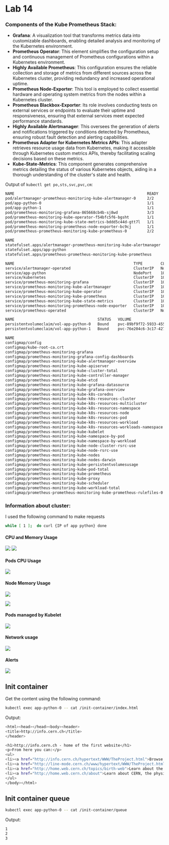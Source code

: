 # Lab 14

### Components of the Kube Prometheus Stack:
- **Grafana**: A visualization tool that transforms metrics data into customizable dashboards, enabling detailed analysis and monitoring of the Kubernetes environment.
- **Prometheus Operator**: This element simplifies the configuration setup and continuous management of Prometheus configurations within a Kubernetes environment.
- **Highly Available Prometheus**: This configuration ensures the reliable collection and storage of metrics from different sources across the Kubernetes cluster, providing redundancy and increased operational uptime.
- **Prometheus Node-Exporter**: This tool is employed to collect essential hardware and operating system metrics from the nodes within a Kubernetes cluster.
- **Prometheus Blackbox-Exporter**: Its role involves conducting tests on external services or endpoints to evaluate their uptime and responsiveness, ensuring that external services meet expected performance standards.
- **Highly Available Alertmanager**: This oversees the generation of alerts and notifications triggered by conditions detected by Prometheus, ensuring robust fault detection and alerting capabilities.
- **Prometheus Adapter for Kubernetes Metrics APIs**: This adapter retrieves resource usage data from Kubernetes, making it accessible through Kubernetes custom metrics APIs, thereby facilitating scaling decisions based on these metrics.
- **Kube-State-Metrics**: This component generates comprehensive metrics detailing the status of various Kubernetes objects, aiding in a thorough understanding of the cluster's state and health.

Output of `kubectl get po,sts,svc,pvc,cm`:
```bash
NAME                                                           READY   STATUS    RESTARTS   AGE
pod/alertmanager-prometheus-monitoring-kube-alertmanager-0     2/2     Running   0          103s
pod/app-python-0                                               1/1     Running   0          11m
pod/app-python-1                                               1/1     Running   0          11m
pod/prometheus-monitoring-grafana-865668cb4b-sj8wd             3/3     Running   0          2m21s
pod/prometheus-monitoring-kube-operator-f54bfc5f6-bgsht        1/1     Running   0          2m21s
pod/prometheus-monitoring-kube-state-metrics-bddd5c44d-gtt7l   1/1     Running   0          2m21s
pod/prometheus-monitoring-prometheus-node-exporter-bc9cj       1/1     Running   0          2m21s
pod/prometheus-prometheus-monitoring-kube-prometheus-0         2/2     Running   0          102s

NAME                                                                    READY   AGE
statefulset.apps/alertmanager-prometheus-monitoring-kube-alertmanager   1/1     103s
statefulset.apps/app-python                                             2/2     11m
statefulset.apps/prometheus-prometheus-monitoring-kube-prometheus       1/1     102s

NAME                                                     TYPE        CLUSTER-IP       EXTERNAL-IP   PORT(S)                      AGE
service/alertmanager-operated                            ClusterIP   None             <none>        9093/TCP,9094/TCP,9094/UDP   103s
service/app-python                                       NodePort    10.97.236.227    <none>        5001:31675/TCP               11m
service/kubernetes                                       ClusterIP   10.96.0.1        <none>        443/TCP                      13m
service/prometheus-monitoring-grafana                    ClusterIP   10.108.163.213   <none>        80/TCP                       2m21s
service/prometheus-monitoring-kube-alertmanager          ClusterIP   10.106.200.190   <none>        9093/TCP,8080/TCP            2m21s
service/prometheus-monitoring-kube-operator              ClusterIP   10.103.245.255   <none>        443/TCP                      2m21s
service/prometheus-monitoring-kube-prometheus            ClusterIP   10.96.231.168    <none>        9090/TCP,8080/TCP            2m21s
service/prometheus-monitoring-kube-state-metrics         ClusterIP   10.100.56.206    <none>        8080/TCP                     2m21s
service/prometheus-monitoring-prometheus-node-exporter   ClusterIP   10.110.159.11    <none>        9100/TCP                     2m21s
service/prometheus-operated                              ClusterIP   None             <none>        9090/TCP                     102s

NAME                                     STATUS   VOLUME                                     CAPACITY   ACCESS MODES   STORAGECLASS   AGE
persistentvolumeclaim/vol-app-python-0   Bound    pvc-89bf9f72-5933-4559-b0c4-70c454eb5f4c   2Gi        RWO            standard       11m
persistentvolumeclaim/vol-app-python-1   Bound    pvc-76e204c6-3c17-4276-962f-fd9b744f9f89   2Gi        RWO            standard       11m

NAME                                                                     DATA   AGE
configmap/config                                                         1      11m
configmap/kube-root-ca.crt                                               1      13m
configmap/prometheus-monitoring-grafana                                  1      2m21s
configmap/prometheus-monitoring-grafana-config-dashboards                1      2m21s
configmap/prometheus-monitoring-kube-alertmanager-overview               1      2m21s
configmap/prometheus-monitoring-kube-apiserver                           1      2m21s
configmap/prometheus-monitoring-kube-cluster-total                       1      2m21s
configmap/prometheus-monitoring-kube-controller-manager                  1      2m21s
configmap/prometheus-monitoring-kube-etcd                                1      2m21s
configmap/prometheus-monitoring-kube-grafana-datasource                  1      2m21s
configmap/prometheus-monitoring-kube-grafana-overview                    1      2m21s
configmap/prometheus-monitoring-kube-k8s-coredns                         1      2m21s
configmap/prometheus-monitoring-kube-k8s-resources-cluster               1      2m21s
configmap/prometheus-monitoring-kube-k8s-resources-multicluster          1      2m21s
configmap/prometheus-monitoring-kube-k8s-resources-namespace             1      2m21s
configmap/prometheus-monitoring-kube-k8s-resources-node                  1      2m21s
configmap/prometheus-monitoring-kube-k8s-resources-pod                   1      2m21s
configmap/prometheus-monitoring-kube-k8s-resources-workload              1      2m21s
configmap/prometheus-monitoring-kube-k8s-resources-workloads-namespace   1      2m21s
configmap/prometheus-monitoring-kube-kubelet                             1      2m21s
configmap/prometheus-monitoring-kube-namespace-by-pod                    1      2m21s
configmap/prometheus-monitoring-kube-namespace-by-workload               1      2m21s
configmap/prometheus-monitoring-kube-node-cluster-rsrc-use               1      2m21s
configmap/prometheus-monitoring-kube-node-rsrc-use                       1      2m21s
configmap/prometheus-monitoring-kube-nodes                               1      2m21s
configmap/prometheus-monitoring-kube-nodes-darwin                        1      2m21s
configmap/prometheus-monitoring-kube-persistentvolumesusage              1      2m21s
configmap/prometheus-monitoring-kube-pod-total                           1      2m21s
configmap/prometheus-monitoring-kube-prometheus                          1      2m21s
configmap/prometheus-monitoring-kube-proxy                               1      2m21s
configmap/prometheus-monitoring-kube-scheduler                           1      2m21s
configmap/prometheus-monitoring-kube-workload-total                      1      2m21s
configmap/prometheus-prometheus-monitoring-kube-prometheus-rulefiles-0   35     103s
```

### Information about cluster:
I used the following command to make requests
```bash
while [ 1 ];  do curl {IP of app python} done
```

[//]: # (- CPU and Memory consumption of StatefulSet: **CPU - 8.94%, Memory - 30.4%**)

[//]: # (- Identify Pods with higher and lower CPU usage in the default namespace: **app-python-0** )

[//]: # (- Monitor node memory usage in percentage and megabytes: )

[//]: # (- The number of pods and containers managed by the Kubelet service: **23**)

[//]: # (- Network usage of Pods in the default namespace:)

[//]: # (- The number of active alerts: **9**)

 #### CPU and Memory Usage

 ![](imgs/cpu_usage.png)
 ![](imgs/memory_usage.png)

 #### Pods CPU Usage

 ![](imgs/pods_cpu.png)

 #### Node Memory Usage

 ![](imgs/node_memory.png)

 ![](imgs/node_memory_1.png)

 #### Pods managed by Kubelet

 ![](imgs/number_of_pods.png)

 #### Network usage

 ![](imgs/Network.png)

 #### Alerts
 ![](imgs/alerts.png)

## Init container

Get the content using the following command:
```bash
kubectl exec app-python-0 -- cat /init-container/index.html
```
Output: 
```bash
<html><head></head><body><header>
<title>http://info.cern.ch</title>
</header>

<h1>http://info.cern.ch - home of the first website</h1>
<p>From here you can:</p>
<ul>
<li><a href="http://info.cern.ch/hypertext/WWW/TheProject.html">Browse the first website</a></li>
<li><a href="http://line-mode.cern.ch/www/hypertext/WWW/TheProject.html">Browse the first website using the line-mode browser simulator</a></li>
<li><a href="http://home.web.cern.ch/topics/birth-web">Learn about the birth of the web</a></li>
<li><a href="http://home.web.cern.ch/about">Learn about CERN, the physics laboratory where the web was born</a></li>
</ul>
</body></html>
```

## Init container queue
```bash
kubectl exec app-python-0 -- cat /init-container/queue
```
Output:
```bash
1
2
3
```
